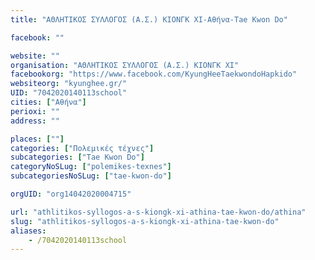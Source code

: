 ```yaml
---
title: "ΑΘΛΗΤΙΚΟΣ ΣΥΛΛΟΓΟΣ (Α.Σ.) ΚΙΟΝΓΚ ΧΙ-Αθήνα-Tae Kwon Do"

facebook: ""

website: ""
organisation: "ΑΘΛΗΤΙΚΟΣ ΣΥΛΛΟΓΟΣ (Α.Σ.) ΚΙΟΝΓΚ ΧΙ"
facebookorg: "https://www.facebook.com/KyungHeeTaekwondoHapkido"
websiteorg: "kyunghee.gr/"
UID: "7042020140113school"
cities: ["Αθήνα"]
perioxi: ""
address: ""

places: [""]
categories: ["Πολεμικές τέχνες"]
subcategories: ["Tae Kwon Do"]
categoryNoSLug: ["polemikes-texnes"]
subcategoriesNoSLug: ["tae-kwon-do"]

orgUID: "org14042020004715"

url: "athlitikos-syllogos-a-s-kiongk-xi-athina-tae-kwon-do/athina"
slug: "athlitikos-syllogos-a-s-kiongk-xi-athina-tae-kwon-do"
aliases:
    - /7042020140113school
---
```





